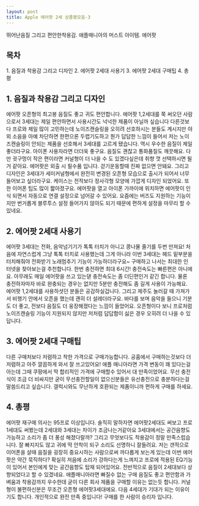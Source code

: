 ```yaml
---
layout: post
title: Apple 에어팟 2세 상품평모음-3
---
```


뛰어난음질 그리고 편안한착용감. 애플매니아의 머스트 아이템. 에어팟

<h2>목차</h2>
1. 음질과 착용감 그리고 디자인
2. 에어팟 2세대 사용기
3. 에어팟 2세대 구매팁
4. 총평



<h2>1. 음질과 착용감 그리고 디자인</h2>
에어팟 오픈형의 최고봉 음질도 좋고 귀도 편안합니다.
에어팟 1,2세대를 쭉 써오던 사람으로서 3세대는 제일 편안하면서 사용시간도 넉넉한 제품이 아닐까 싶습니다 다른것보다 프로와 제일 많이 고민하는데 노이즈캔슬링을 오히려 선호하시는 분들도 계시지만 야외 소음을 아예 차단하면 한편으론 두렵기도하고 뭔가 답답한 느낌이 들어서 저는 노이즈캔슬링이 안되는 제품을 선호해서 3세대를 고르게 됐습니다. 역시 우수한 음질이 제일 좋더라구요.
아이폰 사용자라면 더더욱 좋구요. 음질도 괜찮고 통화품질도 깨끗해요.
다만 귓구멍이 작은 편이라면 커널형이 더 나을 수 도 있겠다싶은데 취향 껏 선택하시면 될 거 같아요.
에어팟은 외출 시 필수품 입니다. 걷기운동할때 진짜 없으면 안돼요.
그리고 디자인은 3세대가 세미커널형에서 완전히 변경된 오픈형 모습으로 출시가 되어서 너무 들어보고 싶더라구요.
케이스는 전작보다 정사각형 모양에 가깝게 디자인 되었어요. 
또한 이어폰 팁도 많이 짧아졌구요.
에어팟을 열고 아이폰 가까이에 위치하면 에어팟이 인식 되면서 자동으로 연결 설정으로 넘어갈 수 있어요.
요즘에는 버즈도 지원하는 기능이지만 번거롭게 블루투스 설정 들어가지 않아도 되기 때문에 편하게 설정을 마무리 할 수 있네요.



<h2>2. 에어팟 2세대 사용기</h2>
에어팟 3세대는 전화, 음악넘기기가 톡톡 터치가 아니고 콩나물 줄기를 두번 만져요!
처음에 자연스럽게 그냥 톡톡 터치로 사용했는데 그게 아니라 이번 3세대는
헤드 밑부분을 터치해줘야 전화받기 노래멈추기 기능이 가능하더라구요~
구매하고 나서는 최대한 인터넷을 찾아보는걸 추천합니다.
한번 충전하면 최대 6시간! 충전속도는 빠른편은 아니에요.
아무래도 매일 에어팟을 쓰고 있는덷 충전속도는 좀 더딘편인거 같긴 합니다.
물론 충전하자마자 바로 완충되는 경우는 없지만 5분만 충전해도 좀 길게 사용이 가능해요.
에어팟 1,2세대를 사용하셧던 분들은 공감하실겁니다.
그리고 제주도 놀러갈 때 가져가서 비행기 안에서 오픈을 했는데 괜히 더 설레더라구요.
바다를 보며 음악을 들으니 기분도 더 좋고, 전보다 음질도 더 웅장해졌다는 느낌이 들었어요.
오픈형이다 보니 프로처럼 노이즈캔슬링 기능이 지원되지 않지만 저처럼 답답함이 싫은 경우 오히려 더 나을 수 있답니다.



<h2>3. 에어팟 2세대 구매팁</h2>
다른 구매처보다 저렴하고 착한 가격으로 구매가능합니다.
공홈에서 구매하는것보다 더 저렴하고 아주 깔끔하게 와서 잘 쓰고있어요!
애플 매니아라면 가격 변동이 꽤 있다는걸 아는데 그때 쿠팡에서 딱 합리적인 가격에 구매할수 있어서 대 만족이었어요.
무선 충전식이 조금 더 비싸지만 굳이 무선충전할일이 없으신분들은 유선충전으로 충분하다는걸 말씀드리고 싶습니다.
갤럭시와도 무난하게 호환되는 제품이니까 편하게 구매를 하세요.



<h2>4. 총평</h2>
에어팟 재구매 의사는 95프로 이상입니다.
솔직히 말하자면 에어팟2세대도 써보고 프로1세대도 써봤는데 2세대와 3세대는 차이가 조금나는거같아요
3세대에서는 공간음향도 가능하고 소리가 좀 더 풍성 해졌다랄까? 그리고 무엇보다도 착용감이 정말 만족스럽습니다.
잘 빠지지도 않고 귀에 딱 안착이 되구 소리도 선명하니 잘들려요.
저는 갠적으로 이어폰을 살때 음질을 굉장히 중요시하는 사람으로써 까다롭게 보는게 있는데 이번 에어팟은 약간 묵직하다? 확실히 저음에 소리가 강하다는게 느껴지고 프로에 적용된 EQ기능이 있어서 본인에게 맞는 공간음향도 탑재 되어있어요.
전반적으로 음질이 2세대보다 상향되었다고 할 수 있겠네요.
애플매니아라면 빠질수 없는 구매 음질도 좋고 편안함과 가벼움과 착용감까지 우수한데 굳이 다른 회사 제품을 구매할 이유는 없는듯 합니다.
커널형이 불편하신분은 무조건 오픈형 에어팟3세대에요. 다음 4세대가 기대가 되는 이유이기도 합니다.
개인적으로 완전 만족 중입니다! 구매를 한 사람이 승리자 입니다.